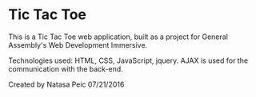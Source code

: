 # Tic Tac Toe

This is a Tic Tac Toe web application, built as a project for General Assembly's Web Development Immersive.

Technologies used: HTML, CSS, JavaScript, jquery. AJAX is used for the communication with the back-end.

Created by Natasa Peic 07/21/2016
